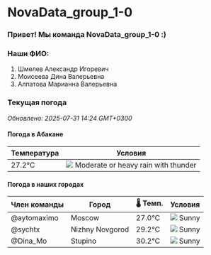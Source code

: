 # NovaData_group_1-0
### Привет! Мы команда NovaData_group_1-0 :)

### Наши ФИО:
1. Шмелев Александр Игоревич
2. Моисеева Дина Валерьевна
3. Алпатова Марианна Валерьевна

### Текущая погода
<!-- WEATHER:START -->
_Обновлено: 2025-07-31 14:24 GMT+0300_

#### Погода в Абакане

| Температура | Условия |
|-------------|----------|
| 27.2°C     | ![](https://cdn.weatherapi.com/weather/64x64/day/389.png) Moderate or heavy rain with thunder |

#### Погода в наших городах

| Член команды  | Город               | 🌡️ Темп.  | Условия          |
|---------------|---------------------|-----------|--------------------|
| @aytomaximo    | Moscow              |   27.0°C | ![](https://cdn.weatherapi.com/weather/64x64/day/113.png) Sunny        |
| @sychtx        | Nizhny Novgorod     |   29.2°C | ![](https://cdn.weatherapi.com/weather/64x64/day/113.png) Sunny        |
| @Dina_Mo       | Stupino             |   30.2°C | ![](https://cdn.weatherapi.com/weather/64x64/day/113.png) Sunny        |

<!-- WEATHER:END -->
